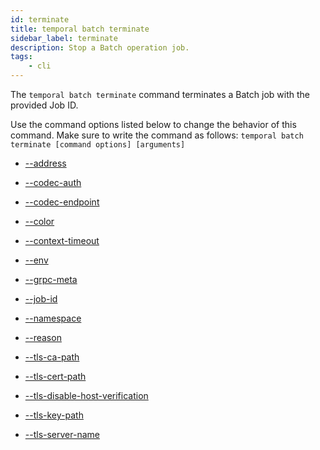 ```yaml
---
id: terminate
title: temporal batch terminate
sidebar_label: terminate
description: Stop a Batch operation job.
tags:
	- cli
---
```



The `temporal batch terminate` command terminates a Batch job with the provided Job ID.

Use the command options listed below to change the behavior of this command.
Make sure to write the command as follows:
`temporal batch terminate [command options] [arguments]`

- [--address](/cmd-options/address)

- [--codec-auth](/cmd-options/codec-auth)

- [--codec-endpoint](/cmd-options/codec-endpoint)

- [--color](/cmd-options/color)

- [--context-timeout](/cmd-options/context-timeout)

- [--env](/cmd-options/env)

- [--grpc-meta](/cmd-options/grpc-meta)

- [--job-id](/cmd-options/job-id)

- [--namespace](/cmd-options/namespace)

- [--reason](/cmd-options/reason)

- [--tls-ca-path](/cmd-options/tls-ca-path)

- [--tls-cert-path](/cmd-options/tls-cert-path)

- [--tls-disable-host-verification](/cmd-options/tls-disable-host-verification)

- [--tls-key-path](/cmd-options/tls-key-path)

- [--tls-server-name](/cmd-options/tls-server-name)

